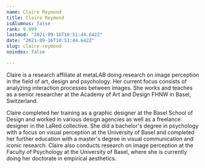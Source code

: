 ```yaml
---
name: Claire Reymond
title: Claire Reymond
isAlumnus: false
rank: 9.999
lastmod: "2021-09-16T10:51:44.642Z"
date: "2021-09-16T10:51:44.642Z"
slug: claire-reymond
noindex: false

---
```

Claire is a research affiliate at metaLAB doing research on image perception in the field of art, design and psychology. Her current focus consists of analyzing interaction processes between images. She works and teaches as a senior researcher at the Academy of Art and Design FHNW in Basel, Switzerland.

Claire completed her training as a graphic designer at the Basel School of Design and worked in various design agencies as well as a freelance designer in the LaRed collective. She did a bachelor's degree in psychology with a focus on visual perception at the University of Basel and completed her further education with a master's degree in visual communication and iconic research. Claire also conducts research on image perception at the Faculty of Psychology at the University of Basel, where she is currently doing her doctorate in empirical aesthetics.
